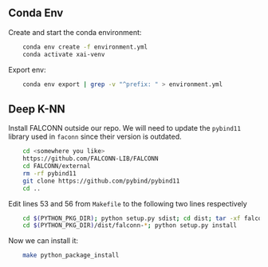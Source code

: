 ## Conda Env

Create and start the conda environment:

```sh
    conda env create -f environment.yml 
    conda activate xai-venv
```

Export env:
```sh
    conda env export | grep -v "^prefix: " > environment.yml
```

## Deep K-NN

Install FALCONN outside our repo. We will need to update the `pybind11` library used in `faconn` since their version is outdated.
```sh
    cd <somewhere you like>
    https://github.com/FALCONN-LIB/FALCONN
    cd FALCONN/external
    rm -rf pybind11
    git clone https://github.com/pybind/pybind11
    cd ..
```

Edit lines 53 and 56 from `Makefile` to the following two lines respectively
```sh
	cd $(PYTHON_PKG_DIR); python setup.py sdist; cd dist; tar -xf falconn*.tar.gz; cd falconn-*; python setup.py build
	cd $(PYTHON_PKG_DIR)/dist/falconn-*; python setup.py install
```

Now we can install it:
```sh
    make python_package_install 
```
